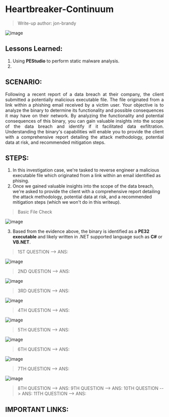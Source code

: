 # Heartbreaker-Continuum
> Write-up author: jon-brandy

![image](https://github.com/user-attachments/assets/7fe97ce5-0ab7-43a6-97ef-2e981e1c373a)

## Lessons Learned:
1. Using **PEStudio** to perform static malware analysis.
2. 

## SCENARIO:

<p align="justify">Following a recent report of a data breach at their company, the client submitted a potentially malicious executable file. The file originated from a link within a phishing email received by a victim user. Your objective is to analyze the binary to determine its functionality and possible consequences it may have on their network. By analyzing the functionality and potential consequences of this binary, you can gain valuable insights into the scope of the data breach and identify if it facilitated data exfiltration. Understanding the binary's capabilities will enable you to provide the client with a comprehensive report detailing the attack methodology, potential data at risk, and recommended mitigation steps.</p>

## STEPS:
1. In this investigation case, we're tasked to reverse engineer a malicious executable file which originated from a link within an email identified as phising.
2. Once we gained valuable insights into the scope of the data breach, we're asked to provide the client with a comprehensive report detailing the attack methodology, potential data at risk, and a recommended mitigation steps (which we won't do in this writeup).

> Basic File Check

![image](https://github.com/user-attachments/assets/43ef02c5-91c7-44fe-ba46-cca1cba66ac9)

3. Based from the evidence above, the binary is identified as a **PE32 executable** and likely written in .NET supported language such as **C#** or **VB.NET**.

> 1ST QUESTION --> ANS:

![image](https://github.com/user-attachments/assets/6bc570a4-4c53-4107-982d-0fa71a470c84)


> 2ND QUESTION --> ANS:

![image](https://github.com/user-attachments/assets/d781763c-e54a-4170-b887-ec2893e983b4)


> 3RD QUESTION --> ANS:

![image](https://github.com/user-attachments/assets/b0d6fc07-bb8a-4f80-bf18-d2acd71a92af)


> 4TH QUESTION --> ANS:

![image](https://github.com/user-attachments/assets/a9a862e2-ff53-483f-b73c-678647e3bb86)


> 5TH QUESTION --> ANS:

![image](https://github.com/user-attachments/assets/e59a999e-ea14-4b40-a8b6-868bee05ce2e)


> 6TH QUESTION --> ANS:

![image](https://github.com/user-attachments/assets/02e79b45-0932-40c9-b0e3-5ba047b40201)


> 7TH QUESTION --> ANS:

![image](https://github.com/user-attachments/assets/3a676649-f8e7-43f1-a61e-a4d16d8b3e54)


> 8TH QUESTION --> ANS:
> 9TH QUESTION --> ANS:
> 10TH QUESTION --> ANS:
> 11TH QUESTION --> ANS:

## IMPORTANT LINKS:

```

```
